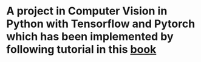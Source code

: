 # A project in Computer Vision in Python with Tensorflow and Pytorch which has been implemented by following tutorial in this [book](https://www.packtpub.com/big-data-and-business-intelligence/deep-learning-computer-vision?utm_source=github&utm_medium=repository&utm_campaign=9781788295628)

